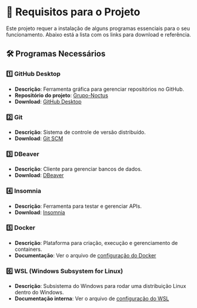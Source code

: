 # 📌 Requisitos para o Projeto

Este projeto requer a instalação de alguns programas essenciais para o seu funcionamento. Abaixo está a lista com os links para download e referência.

## 🛠 Programas Necessários

### 1️⃣ GitHub Desktop
- **Descrição**: Ferramenta gráfica para gerenciar repositórios no GitHub.
- **Repositório do projeto**: [Grupo-Noctus](https://github.com/Grupo-Noctus)
- **Download**: [GitHub Desktop](https://desktop.github.com/)

### 2️⃣ Git
- **Descrição**: Sistema de controle de versão distribuído.
- **Download**: [Git SCM](https://git-scm.com/downloads)

### 3️⃣ DBeaver
- **Descrição**: Cliente para gerenciar bancos de dados.
- **Download**: [DBeaver](https://dbeaver.io/download/)

### 4️⃣ Insomnia
- **Descrição**: Ferramenta para testar e gerenciar APIs.
- **Download**: [Insomnia](https://insomnia.rest/download)

### 5️⃣ Docker
- **Descrição**: Plataforma para criação, execução e gerenciamento de containers.
- **Documentação**: Ver o arquivo de [configuração do Docker](docker-setup)

### 6️⃣ WSL (Windows Subsystem for Linux)
- **Descrição**: Subsistema do Windows para rodar uma distribuição Linux dentro do Windows.
- **Documentação interna**: Ver o arquivo de [configuração do WSL](docker-setup)
